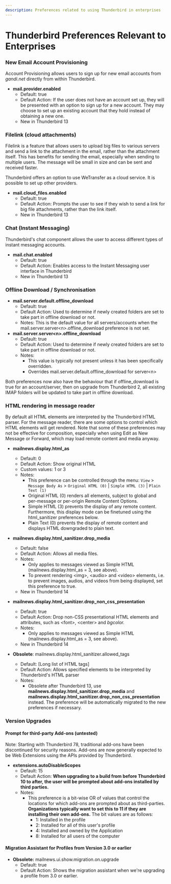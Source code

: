```yaml
---
description: Preferences related to using Thunderbird in enterprises
---
```


# Thunderbird Preferences Relevant to Enterprises

### New Email Account Provisioning

Account Provisioning allows users to sign up for new email accounts from _gandi.net_ directly from within Thunderbird.

* **mail.provider.enabled**
  * Default: true
  * Default Action: If the user does not have an account set up, they will be presented with an option to sign up for a new account. They may choose to set up an existing account that they hold instead of obtaining a new one.
  * New in Thunderbird 13

### Filelink \(cloud attachments\) <a id="Filelink"></a>

Filelink is a feature that allows users to upload big files to various servers and send a link to the attachment in the email, rather than the attachment itself. This has benefits for sending the email, especially when sending to multiple users. The message will be small in size and can be sent and received faster.

Thunderbird offers an option to use WeTransfer as a cloud service. It is possible to set up other providers.

* **mail.cloud\_files.enabled**
  * Default: true
  * Default Action: Prompts the user to see if they wish to send a link for big file attachments, rather than the link itself.
  * New in Thunderbird 13

### Chat \(Instant Messaging\) <a id="Instant_Messaging"></a>

Thunderbird's chat component allows the user to access different types of instant messaging accounts.

* **mail.chat.enabled**
  * Default: true
  * Default Action: Enables access to the Instant Messaging user interface in Thunderbird
  * New in Thunderbird 13

### Offline Download / Synchronisation  <a id="HTML"></a>

* **mail.server.default.offline\_download**
  * Default: true
  * Default Action: Used to determine if newly created folders are set to take part in offline download or not.
  * Notes: This is the default value for all servers/accounts when the mail.server.server&lt;n&gt;.offline\_download preference is not set.
* **mail.server.server&lt;n&gt;.offline\_download**
  * Default: true
  * Default Action: Used to determine if newly created folders are set to take part in offline download or not.
  * Notes:
    * This value is typically not present unless it has been specifically overridden.
    * Overrides mail.server.default.offline\_download for server&lt;n&gt;

Both preferences now also have the behaviour that if offline\_download is true for an account/server, then on upgrade from Thunderbird 2, all existing IMAP folders will be updated to take part in offline download.

### HTML rendering in message reader

By default all HTML elements are interpreted by the Thunderbird HTML parser. For the message reader, there are some options to control which HTML elements will get rendered. Note that some of these preferences may not be effective for composition, especially when using Edit as New Message or Forward, which may load remote content and media anyway.

* **mailnews.display.html\_as**
  * Default: 0
  * Default Action: Show original HTML
  * Custom values: 1 or 3
  * Notes:
    * This preference can be controlled through the menu: `View`  &gt; `Message Body As` &gt; `Original HTML (0)` \| `Simple HTML (3)` \| `Plain Text (1)` 
    * Original HTML \(0\) renders all elements, subject to global and per-message or per-origin Remote Content Options.
    * Simple HTML \(3\) prevents the display of any remote content. Furthermore, this display mode can be finetuned using the html\_sanitizer preferences below.
    * Plain Text \(0\) prevents the display of remote content and displays HTML downgraded to plain text. 
* **mailnews.display.html\_sanitizer.drop\_media**

  * Default: false
  * Default Action: Allows all media files.
  * Notes:
    * Only applies to messages viewed as Simple HTML \(mailnews.display.html\_as = 3, see above\).
    * To prevent rendering &lt;img&gt;, &lt;audio&gt; and &lt;video&gt; elements, i.e. to prevent images, audios, and videos from being displayed, set this preference to true.
  * New in Thunderbird 14

* **mailnews.display.html\_sanitizer.drop\_non\_css\_presentation**

  * Default: true
  * Default Action: Drop non-CSS presentational HTML elements and attributes, such as &lt;font&gt;, &lt;center&gt; and _bgcolor._
  * Notes:
    * Only applies to messages viewed as Simple HTML \(mailnews.display.html\_as = 3, see above\).
  * New in Thunderbird 14

* **Obsolete**: mailnews.display.html\_sanitizer.allowed\_tags
  * Default: \[Long list of HTML tags\]
  * Default Action: Allows specified elements to be interpreted by Thunderbird's HTML parser
  * Notes:
    * Obsolete after Thunderbird 13, use **mailnews.display.html\_sanitizer.drop\_media** and **mailnews.display.html\_sanitizer.drop\_non\_css\_presentation** instead. The preference will be automatically migrated to the new preferences if necessary.

### Version Upgrades  <a id="Version_Upgrades"></a>

#### Prompt for third-party Add-ons \(untested\)

Note: Starting with Thunderbird 78, traditional add-ons have been discontinued for security reasons. Add-ons are now generally expected to be Web Extensions using the APIs provided by Thunderbird.

* **extensions.autoDisableScopes**
  * Default: 15
  * Default Action: **When upgrading to a build from before Thunderbird 10 to after, the user will be prompted about add-ons installed by third parties.**
  * Notes:
    * This preference is a bit-wise OR of values that control the locations for which add-ons are prompted about as third-parties. **Organizations typically want to set this to 11 if they are installing their own add-ons.** The bit values are as follows:
      * 1: Installed in the profile
      * 2: Installed for all of this user's profile
      * 4: Installed and owned by the Application
      * 8: Installed for all users of the computer

#### Migration Assistant for Profiles from Version 3.0 or earlier <a id="Migration_Assistant"></a>

* **Obsolete:** mailnews.ui.show.migration.on.upgrade
  * Default: true
  * Default Action: Shows the migration assistant when we're upgrading a profile from 3.0 or earlier.

